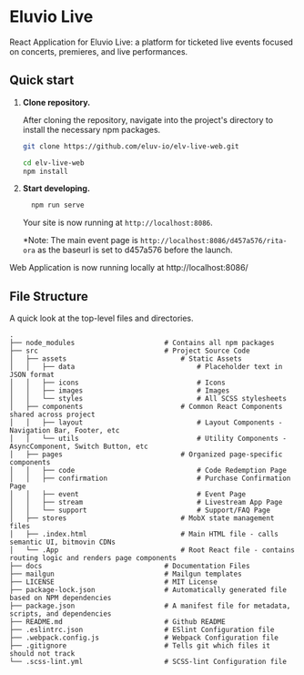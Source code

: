 # Eluvio Live

React Application for Eluvio Live: a platform for ticketed live events focused on concerts, premieres, and live performances.

## Quick start

1.  **Clone repository.**

    After cloning the repository, navigate into the project's directory to install the necessary npm packages.

    ```sh
    git clone https://github.com/eluv-io/elv-live-web.git
    
    cd elv-live-web
    npm install  
    ```

2.  **Start developing.**

    ```sh
      npm run serve
    ```

    Your site is now running at `http://localhost:8086`.

    *Note: The main event page is `http://localhost:8086/d457a576/rita-ora` as the baseurl is set to d457a576 before the launch. 


Web Application is now running locally at http://localhost:8086/


## File Structure

A quick look at the top-level files and directories.

    .
    ├── node_modules                      # Contains all npm packages
    ├── src                               # Project Source Code
    │   ├── assets                            # Static Assets 
    │   │   ├── data                              # Placeholder text in JSON format                 
    │   │   ├── icons                             # Icons                 
    │   │   ├── images                            # Images                
    │   │   └── styles                            # All SCSS stylesheets                  
    │   ├── components                        # Common React Components shared across project 
    │   │   ├── layout                            # Layout Components - Navigation Bar, Footer, etc                           
    │   │   └── utils                             # Utility Components - AsyncComponent, Switch Button, etc            
    │   ├── pages                             # Organized page-specific components 
    │   │   ├── code                              # Code Redemption Page                
    │   │   ├── confirmation                      # Purchase Confirmation Page                 
    │   │   ├── event                             # Event Page        
    │   │   ├── stream                            # Livestream App Page                 
    │   │   └── support                           # Support/FAQ Page                          
    │   ├── stores                            # MobX state management files           
    │   ├── .index.html                       # Main HTML file - calls semantic UI, bitmovin CDNs  
    │   └── .App                              # Root React file - contains routing logic and renders page components                
    ├── docs                              # Documentation Files 
    ├── mailgun                           # Mailgun templates
    ├── LICENSE                           # MIT License
    ├── package-lock.json                 # Automatically generated file based on NPM dependencies
    ├── package.json                      # A manifest file for metadata, scripts, and dependencies
    ├── README.md                         # Github README
    ├── .eslintrc.json                    # ESlint Configuration file 
    ├── .webpack.config.js                # Webpack Configuration file
    ├── .gitignore                        # Tells git which files it should not track 
    └── .scss-lint.yml                    # SCSS-lint Configuration file